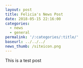 ```yaml
---
layout: post
title: Felicia's News Post
date: 2018-05-15 22:16:00
categories:
  - news
  - general
permalink: '/:categories/:title/'
baseurl: ../../../
news_thumb: /siteicon.png
---
```


This is a test post